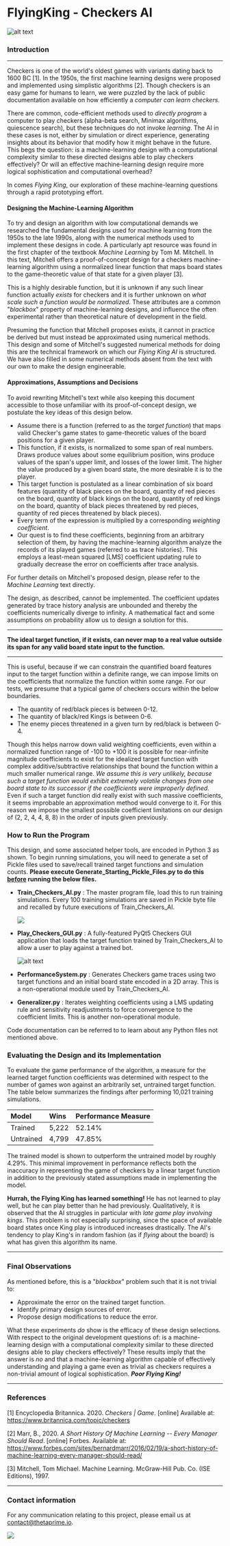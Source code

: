 # FlyingKing - Checkers AI

![alt text](FlyingKing.png "Flying King - Checkers AI")

### Introduction

------

Checkers is one of the world's oldest games with variants dating back to 1600 BC [1]. In the 1950s, the first machine learning designs were proposed and implemented using simplistic algorithms [2]. Though checkers is an easy game for humans to learn, we were puzzled by the lack of public documentation available on how efficiently a *computer can learn checkers*.

There are common, code-efficient methods used to *directly* *program* a computer to play checkers (alpha-beta search, Minimax algorithms, quiescence search), but these techniques do not invoke *learning*. The AI in these cases is not, either by simulation or direct experience, generating insights about its behavior that modify how it might behave in the future. This begs the question: is a machine-learning design with a computational complexity similar to these directed designs able to play checkers effectively? Or will an effective machine-learning design require more logical sophistication and computational overhead?

In comes *Flying King*, our exploration of these machine-learning questions through a rapid prototyping effort.

#### Designing the Machine-Learning Algorithm

To try and design an algorithm with low computational demands we researched the fundamental designs used for machine learning from the 1950s to the late 1990s, along with the numerical methods used to implement these designs in code. A particularly apt resource was found in the first chapter of the textbook *Machine Learning* by Tom M. Mitchell. In this text, Mitchell offers a proof-of-concept design for a checkers machine-learning algorithm using a normalized linear function that maps board states to the game-theoretic value of that state for a given player [3].

This is a highly desirable function, but it is unknown if any such linear function actually *exists* for checkers and it is further unknown on *what scale such a function would be normalized*. These attributes are a common "*blackbox*" property of machine-learning designs, and influence the often experimental rather than theoretical nature of development in the field.

Presuming the function that Mitchell proposes exists, it cannot in practice be derived but must instead be approximated using numerical methods. This design and some of Mitchell's suggested numerical methods for doing this are the technical framework on which our *Flying King* *AI* is structured. We have also filled in some numerical methods absent from the text with our own to make the design engineerable.

#### Approximations, Assumptions and Decisions

To avoid rewriting Mitchell's text while also keeping this document accessible to those unfamiliar with its proof-of-concept design, we postulate the key ideas of this design below.

- Assume there is a function (referred to as the *target function*) that maps valid Checker's game states to game-theoretic values of the board positions for a given player.
- This function, if it exists, is normalized to some span of real numbers. Draws produce values about some equilibrium position, wins produce values of the span's upper limit, and losses of the lower limit. The higher the value produced by a given board state, the more desirable it is to the player.
- This target function is postulated as a linear combination of six board features (quantity of black pieces on the board, quantity of red pieces on the board, quantity of black kings on the board, quantity of red kings on the board, quantity of black pieces threatened by red pieces, quantity of red pieces threatened by black pieces).
- Every term of the expression is multiplied by a corresponding *weighting coefficient*.
- Our quest is to find these coefficients, beginning from an arbitrary selection of them, by having the machine-learning algorithm analyze the records of its played games (referred to as trace histories). This employs a least-mean squared [LMS] coefficient updating rule to gradually decrease the error on coefficients after trace analysis.

For further details on Mitchell's proposed design, please refer to the *Machine Learning* text directly.

The design, as described, cannot be implemented. The coefficient updates generated by trace history analysis are unbounded and thereby the coefficients numerically diverge to infinity. A mathematical fact and some assumptions on probability allow us to design a solution for this.

------

**The ideal target function, if it exists, can never map to a real value outside its span for any valid board state input to the function.**

------

This is useful, because if we can constrain the quantified board features input to the target function within a definite range, we can impose limits on the coefficients that normalize the function within some range. For our tests, we presume that a typical game of checkers occurs within the below boundaries.

- The quantity of red/black pieces is between 0-12.
- The quantity of black/red Kings is between 0-6.
- The enemy pieces threatened in a given turn by red/black is between 0-4.

Though this helps narrow down valid weighting coefficients, even within a normalized function range of -100 to +100 it is possible for near-infinite magnitude coefficients to exist for the idealized target function with complex additive/subtractive relationships that bound the function within a much smaller numerical range. *We assume this is very unlikely, because such a target function would exhibit extremely volatile changes from one board state to its successor if the coefficients were improperly defined.* Even if such a target function did really exist with such massive coefficients, it seems improbable an approximation method would converge to it. For this reason we impose the smallest possible coefficient limitations on our design of (2, 2, 4, 4, 8, 8) in the order of inputs given previously.

### How to Run the Program

This design, and some associated helper tools, are encoded in Python 3 as shown. To begin running simulations, you will need to generate a set of Pickle files used to save/recall trained target functions and simulation counts. **Please execute Generate_Starting_Pickle_Files.py to do this <u>before</u> running the below files.**

- **Train_Checkers_AI.py** : The master program file, load this to run training simulations. Every 100 training simulations are saved in Pickle byte file and recalled by future executions of Train_Checkers_AI.

  ![](train_checkers_ai.png)

- **Play_Checkers_GUI.py** : A fully-featured PyQt5 Checkers GUI application that loads the target function trained by Train_Checkers_AI to allow a user to play against a trained bot.

  ![alt text](game_board.jpg "GUI for Flying King")

- **PerformanceSystem.py** : Generates Checkers game traces using two target functions and an initial board state encoded in a 2D array. This is a non-operational module used by Train_Checkers_AI.

- **Generalizer.py** : Iterates weighting coefficients using a LMS updating rule and sensitivity readjustments to force convergence to the coefficient limits. This is another non-operational module.

Code documentation can be referred to to learn about any Python files not mentioned above.

### Evaluating the Design and its Implementation
To evaluate the game performance of the algorithm, a measure for the learned target function coefficients was determined with respect to the number of games won against an arbitrarily set, untrained target function. The table below summarizes the findings after performing 10,021 training simulations.

Model  | Wins | Performance Measure 
 :------------ | :----------- | :------- 
Trained        |        5,222        | 52.14% 
Untrained        |   4,799   | 47.85% 

The trained model is shown to outperform the untrained model by roughly 4.29%. This minimal improvement in performance reflects both the inaccuracy in representing the game of checkers by a linear target function in addition to the previously stated assumptions made in implementing the model.

**Hurrah, the Flying King has learned something!** He has not learned to play well, but he can play better than he had previously. Qualitatively, it is observed that the AI struggles in particular with *late game play involving kings*. This problem is not especially surprising, since the space of available board states once King play is introduced increases drastically. The AI's tendency to play King's in random fashion (as if *flying* about the board) is what has given this algorithm its name.

------

### Final Observations

As mentioned before, this is a "*blackbox*" problem such that it is not trivial to:

- Approximate the error on the trained target function.
- Identify primary design sources of error.
- Propose design modifications to reduce the error.

What these experiments *do* show is the efficacy of these design selections. With respect to the original development questions of: is a machine-learning design with a computational complexity similar to these directed designs able to play checkers effectively? These results imply that the answer is *no* and that a machine-learning algorithm capable of effectively understanding and playing a game even as trivial as checkers requires a non-trivial amount of logical sophistication. ***Poor Flying King!***

------

### References

[1] Encyclopedia Britannica. 2020. *Checkers | Game*. [online] Available at: <https://www.britannica.com/topic/checkers>

[2] Marr, B., 2020. *A Short History Of Machine Learning -- Every Manager Should Read*. [online] Forbes. Available at:  <https://www.forbes.com/sites/bernardmarr/2016/02/19/a-short-history-of-machine-learning-every-manager-should-read/>

[3] Mitchell, Tom Michael. Machine Learning. McGraw-Hill Pub. Co. (ISE Editions), 1997.

------

### Contact information 

For any communication relating to this project, please email us at contact@thetaprime.io.

[ThetaPrimo.IO]: https://thetaprime.io	"ThetaPrime.IO"

![](thetaprime_shape.png)